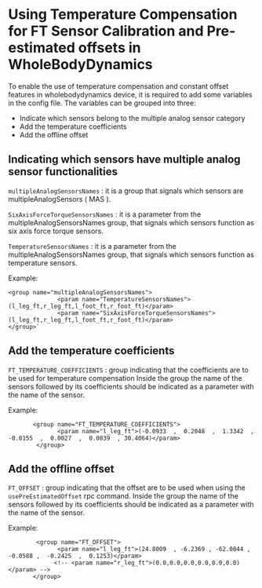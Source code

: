 # Using Temperature Compensation for FT Sensor Calibration and Pre-estimated offsets in WholeBodyDynamics

To enable the use of temperature compensation and constant offset features in wholebodydynamics device, it is required to add some variables in the config file. The variables can be grouped into three:

- Indicate which sensors belong to the multiple analog sensor category
- Add the temperature coefficients
- Add the offline offset
## Indicating which sensors have multiple analog sensor functionalities

`multipleAnalogSensorsNames` : it is a group that signals which sensors are multipleAnalogSensors ( MAS ).

`SixAxisForceTorqueSensorsNames` : it is a parameter from the multipleAnalogSensorsNames group, that signals which sensors function as six axis force torque sensors.

`TemperatureSensorsNames` : it is a parameter from the multipleAnalogSensorsNames group, that signals which sensors function as temperature sensors.

Example: 
```
<group name="multipleAnalogSensorsNames">
              <param name="TemperatureSensorsNames">(l_leg_ft,r_leg_ft,l_foot_ft,r_foot_ft)</param>
              <param name="SixAxisForceTorqueSensorsNames">(l_leg_ft,r_leg_ft,l_foot_ft,r_foot_ft)</param>
</group>`
```
## Add the temperature coefficients
`FT_TEMPERATURE_COEFFICIENTS` : group indicating that the coefficients are to be used for temperature compensation
Inside the group the name of the sensors followed by its coefficients should be indicated as a parameter with the name of the sensor.

Example:

```
       <group name="FT_TEMPERATURE_COEFFICIENTS">
              <param name="l_leg_ft">(-0.0933  ,  0.2048  ,  1.3342  , -0.0155  ,  0.0027  ,  0.0039  , 30.4064)</param>
        </group>
```

## Add the offline offset
`FT_OFFSET` : group indicating that the offset are to be used when using the `usePreEstimatedOffset` rpc command.
Inside the group the name of the sensors followed by its coefficients should be indicated as a parameter with the name of the sensor.

Example:
```
        <group name="FT_OFFSET">
              <param name="l_leg_ft">(24.8009  , -6.2369 , -62.0044 , -0.0588 ,  -0.2425  ,  0.1253)</param>
             <!-- <param name="r_leg_ft">(0.0,0.0,0.0,0.0,0.0,0.0)</param> -->
       </group>
```

